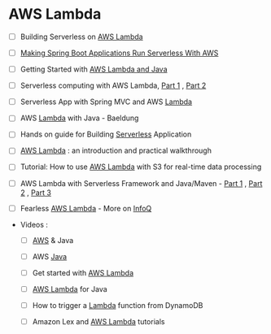 # AWS Lambda
- [ ] Building Serverless on [AWS Lambda](https://dzone.com/articles/building-serverless-on-aws-lambda)
- [ ] [Making Spring Boot Applications Run Serverless With AWS](https://dzone.com/articles/making-spring-boot-application-run-serverless-with)
- [ ] Getting Started with [AWS Lambda and Java](https://www.unicon.net/about/blogs/getting-started-aws-lambda-and-java)
- [ ] Serverless computing with AWS Lambda, [Part 1](https://www.javaworld.com/article/3210726/application-development/serverless-computing-with-aws-lambda.html) , [Part 2](https://www.javaworld.com/article/3248595/application-development/serverless-computing-with-aws-lambda-part-2-aws-lambda-with-dynamodb.html)
- [ ] Serverless App with Spring MVC and AWS [Lambda](https://medium.com/@joeyvmason/developing-serverless-applications-with-spring-mvc-and-aws-lambda-151f0e7a2602)
- [ ] AWS [Lambda]((http://www.baeldung.com/java-aws-lambda)) with Java - Baeldung
- [ ] Hands on guide for Building [Serverless](https://github.com/shekhargulati/hands-on-serverless-guide) Application
- [ ] [AWS Lambda](https://cloudacademy.com/blog/aws-lambda-introduction/) : an introduction and practical walkthrough
- [ ] Tutorial: How to use [AWS Lambda](https://examples.javacodegeeks.com/software-development/amazon-aws/tutorial-use-aws-lambda-s3-real-time-data-processing/) with S3 for real-time data processing
- [ ] AWS Lambda with Serverless Framework and Java/Maven - [Part 1](https://lobster1234.github.io/2017/02/28/serverless-framework-java-maven-part-1/) , [Part 2](https://lobster1234.github.io/2017/04/12/serverless-framework-aws-apigateway/) , [Part 3](https://lobster1234.github.io/2017/04/15/serverless-framework-api-gateway-lambda-proxy/)
- [ ] Fearless [AWS Lambda](https://www.infoq.com/presentations/jvm-aws-lambda) - More on [InfoQ](https://www.infoq.com/aws-lambda)


+ Videos :
  - [ ] [AWS](https://www.youtube.com/playlist?list=PL2E934wazTBgxfwF_bFIPercCCqjz24fm) & Java
  - [ ] AWS [Java](https://www.youtube.com/channel/UCVfbqgVxm6-o18Ew_ND8d7Q/videos?sort=da&view=0&flow=grid)
  - [ ] Get started with [AWS Lambda](https://www.youtube.com/playlist?list=PLzvRQMJ9HDiSQMe68cti8cupI0mzLk1Gc)
  - [ ] [AWS Lambda](https://www.youtube.com/channel/UC6c4tPa0kRK9g7Z8npMDQxQ/playlists) for Java


  - [ ] How to trigger a [Lambda](https://www.youtube.com/watch?v=jgiZ9QUYqyM) function from DynamoDB
  - [ ] Amazon Lex and [AWS Lambda](https://www.youtube.com/playlist?list=PLkON5xqhcFCyFr_Ec4R_ihk82G09hW4It) tutorials
